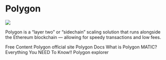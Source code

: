 # Polygon

![](https://gieldomania.pl/wp-content/uploads/2021/08/polygon-matic-co-to-jest.jpg)

Polygon is a “layer two” or “sidechain” scaling solution that runs alongside the Ethereum blockchain — allowing for speedy transactions and low fees.

<ResourceGroupTitle>Free Content</ResourceGroupTitle>
<BadgeLink colorScheme='yellow' badgeText='Read' href='https://polygon.technology/'>Polygon official site</BadgeLink>
<BadgeLink colorScheme='yellow' badgeText='Read' href='https://wiki.polygon.technology/docs/home/new-to-polygon/'>Polygon Docs</BadgeLink>
<BadgeLink badgeText='Watch' href='https://www.youtube.com/watch?v=SKY-FMv_kko'>What is Polygon MATIC? Everything You NEED To Know!!
</BadgeLink>
<BadgeLink colorScheme='yellow' badgeText='Read' href='https://polygonscan.com/'>Polygon explorer </BadgeLink>
